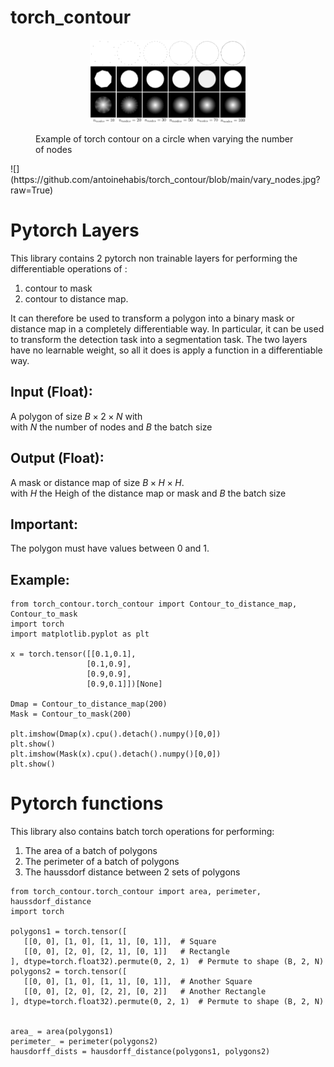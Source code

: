 # torch_contour

<figure>
<p align="center">
  <img 
  src="https://github.com/antoinehabis/torch_contour/blob/main/vary_nodes.jpg?raw=True"
  alt="Example of torch contour on a circle when varying the number of nodes"
  width="250">
  <figcaption>Example of torch contour on a circle when varying the number of nodes</figcaption>
</p>
</figure>
![](https://github.com/antoinehabis/torch_contour/blob/main/vary_nodes.jpg?raw=True)

# Pytorch Layers

This library contains 2 pytorch non trainable layers for performing the differentiable operations of :

1. contour to mask
2. contour to distance map. 

It can therefore be used to transform a polygon into a binary mask or distance map in a completely differentiable way.
In particular, it can be used to transform the detection task into a segmentation task.
The two layers have no learnable weight, so all it does is apply a function in a differentiable way.

## Input (Float):

A polygon of size $B \times 2 \times N$ with \
with $N$ the number of nodes and $B$ the batch size


## Output (Float):

A mask or distance map of size $B \times H \times H$.\
with $H$ the Heigh of the distance map or mask and $B$ the batch size

## Important: 

The polygon must have values between 0 and 1. 


## Example:

 ```
from torch_contour.torch_contour import Contour_to_distance_map, Contour_to_mask
import torch
import matplotlib.pyplot as plt

x = torch.tensor([[0.1,0.1],
                  [0.1,0.9],
                  [0.9,0.9],
                  [0.9,0.1]])[None]

Dmap = Contour_to_distance_map(200)
Mask = Contour_to_mask(200)

plt.imshow(Dmap(x).cpu().detach().numpy()[0,0])
plt.show()
plt.imshow(Mask(x).cpu().detach().numpy()[0,0])
plt.show()
```

# Pytorch functions

This library also contains batch torch operations for performing:

1. The area of a batch of polygons
2. The perimeter of a batch of polygons
3. The haussdorf distance between 2 sets of polygons


 ```
from torch_contour.torch_contour import area, perimeter, haussdorf_distance
import torch

polygons1 = torch.tensor([
    [[0, 0], [1, 0], [1, 1], [0, 1]],  # Square
    [[0, 0], [2, 0], [2, 1], [0, 1]]   # Rectangle
], dtype=torch.float32).permute(0, 2, 1)  # Permute to shape (B, 2, N)
polygons2 = torch.tensor([
    [[0, 0], [1, 0], [1, 1], [0, 1]],  # Another Square
    [[0, 0], [2, 0], [2, 2], [0, 2]]   # Another Rectangle
], dtype=torch.float32).permute(0, 2, 1)  # Permute to shape (B, 2, N)


area_ = area(polygons1)
perimeter_ = perimeter(polygons2)
hausdorff_dists = hausdorff_distance(polygons1, polygons2)
```






